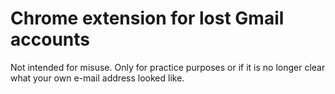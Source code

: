 # Chrome extension for lost Gmail accounts

Not intended for misuse. Only for practice purposes or if it is no longer clear what your own e-mail address looked like.
